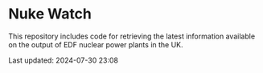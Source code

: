 # Nuke Watch

This repository includes code for retrieving the latest information available on the output of EDF nuclear power plants in the UK.

Last updated: 2024-07-30 23:08